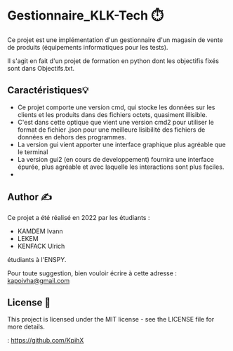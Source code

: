 # Gestionnaire_KLK-Tech ⏱️

Ce projet est une implémentation d'un gestionnaire d'un magasin de vente de produits (équipements informatiques pour les tests).

Il s'agit en fait d'un projet de formation en python dont les objectifis fixés sont dans Objectifs.txt.

## Caractéristiques💡

* Ce projet comporte  une version cmd, qui stocke les données sur les clients et les produits dans des fichiers octets, quasiment illisible.
* C'est dans cette optique que vient une version cmd2 pour utiliser le format de fichier .json pour une meilleure lisibilité des fichiers de données en dehors des programmes.
* La version gui vient apporter une interface graphique plus agréable que le terminal
* La version gui2 (en cours de developpement) fournira une interface épurée, plus agréable et avec laquelle les interactions sont plus faciles.
* 

## Author ✍️

Ce projet a été réalisé en 2022 par les étudiants :

- KAMDEM Ivann
- LEKEM
- KENFACK Ulrich

étudiants à l'ENSPY.

Pour toute suggestion, bien vouloir écrire à cette adresse : kapoivha@gmail.com

## License 📄

This project is licensed under the MIT license - see the LICENSE file for more details.

: https://github.com/KpihX
